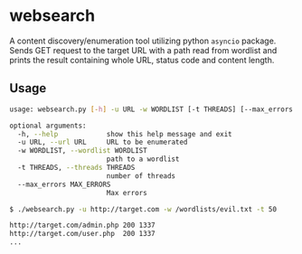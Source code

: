 # websearch

A content discovery/enumeration tool utilizing python `asyncio` package.
Sends GET request to the target URL with a path read from wordlist and prints the result containing whole URL, status code and content length.

## Usage

```bash
usage: websearch.py [-h] -u URL -w WORDLIST [-t THREADS] [--max_errors MAX_ERRORS]

optional arguments:
  -h, --help            show this help message and exit
  -u URL, --url URL     URL to be enumerated
  -w WORDLIST, --wordlist WORDLIST
                        path to a wordlist
  -t THREADS, --threads THREADS
                        number of threads
  --max_errors MAX_ERRORS
                        Max errors
```

```bash
$ ./websearch.py -u http://target.com -w /wordlists/evil.txt -t 50

http://target.com/admin.php 200 1337
http://target.com/user.php  200 1337
...
```